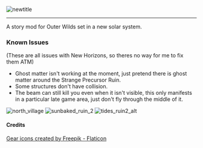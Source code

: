 ![newtitle](https://user-images.githubusercontent.com/43260601/215304808-8a63381f-65f5-43b0-b98a-a657d16dfa7d.png)

---

A story mod for Outer Wilds set in a new solar system.

### Known Issues
(These are all issues with New Horizons, so theres no way for me to fix them ATM)
* Ghost matter isn't working at the moment, just pretend there is ghost matter around the Strange Precursor Ruin.
* Some structures don't have collision.
* The beam can still kill you even when it isn't visible, this only manifests in a particular late game area, just don't fly through the middle of it. 

![north_village](https://user-images.githubusercontent.com/43260601/214009566-bf6af92f-a132-4706-86f6-b51f6e413aa9.png)
![sunbaked_ruin_2](https://user-images.githubusercontent.com/43260601/214009601-46d4c574-703a-4483-b263-79aed9f2b070.png)
![tides_ruin2_alt](https://user-images.githubusercontent.com/43260601/214010381-2636829a-2090-471a-b3a3-8dbe71304ab4.png)


#### Credits
[Gear icons created by Freepik - Flaticon](https://www.flaticon.com/free-icons/gear)
